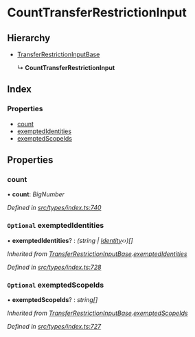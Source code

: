 # CountTransferRestrictionInput

## Hierarchy

* [TransferRestrictionInputBase](transferrestrictioninputbase.md)

  ↳ **CountTransferRestrictionInput**

## Index

### Properties

* [count](counttransferrestrictioninput.md#count)
* [exemptedIdentities](counttransferrestrictioninput.md#optional-exemptedidentities)
* [exemptedScopeIds](counttransferrestrictioninput.md#optional-exemptedscopeids)

## Properties

### count

• **count**: _BigNumber_

_Defined in_ [_src/types/index.ts:740_](https://github.com/PolymathNetwork/polymesh-sdk/blob/a0872cf4/src/types/index.ts#L740)

### `Optional` exemptedIdentities

• **exemptedIdentities**? : _\(string \|_ [_Identity_](../classes/identity.md)_‹›\)\[\]_

_Inherited from_ [_TransferRestrictionInputBase_](transferrestrictioninputbase.md)_._[_exemptedIdentities_](transferrestrictioninputbase.md#optional-exemptedidentities)

_Defined in_ [_src/types/index.ts:728_](https://github.com/PolymathNetwork/polymesh-sdk/blob/a0872cf4/src/types/index.ts#L728)

### `Optional` exemptedScopeIds

• **exemptedScopeIds**? : _string\[\]_

_Inherited from_ [_TransferRestrictionInputBase_](transferrestrictioninputbase.md)_._[_exemptedScopeIds_](transferrestrictioninputbase.md#optional-exemptedscopeids)

_Defined in_ [_src/types/index.ts:727_](https://github.com/PolymathNetwork/polymesh-sdk/blob/a0872cf4/src/types/index.ts#L727)

